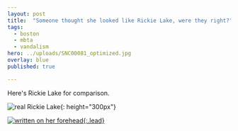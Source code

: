 ```yaml
---
layout: post
title:  "Someone thought she looked like Rickie Lake, were they right?"
tags:
  - boston
  - mbta
  - vandalism
hero: ../uploads/SNC00081_optimized.jpg
overlay: blue
published: true

---
```


Here's Rickie Lake for comparison.

![real Rickie Lake](../uploads/ricki-lake-1993-tv-04-g_optimized.jpg){: height="300px"}

[![written on her forehead](../uploads/SNC00081_optimized.jpg){:.lead}](../uploads/SNC00081.jpg)